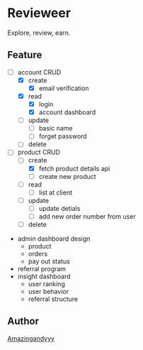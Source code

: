 # Revieweer

Explore, review, earn.

## Feature

- [ ] account CRUD
  - [x] create
    - [x] email verification
  - [x] read
    - [x] login
    - [x] account dashboard
  - [ ] update
    - [ ] basic name
    - [ ] forget password
  - [ ] delete
- [ ] product CRUD
  - [ ] create
    - [x] fetch product details api
    - [ ] create new product
  - [ ] read
    - [ ] list at client
  - [ ] update
    - [ ] update detials
    - [ ] add new order number from user
  - [ ] delete
- admin dashboard design
  - product
  - orders
  - pay out status
- referral program
- insight dashboard
  - user ranking
  - user behavior
  - referral structure

## Author

[Amazingandyyy](amazingandyyy.github.io)